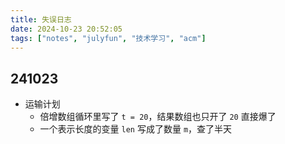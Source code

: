 ```yaml
---
title: 失误日志
date: 2024-10-23 20:52:05
tags: ["notes", "julyfun", "技术学习", "acm"]
---
```

## 241023

- 运输计划
    - 倍增数组循环里写了 `t = 20`，结果数组也只开了 `20` 直接爆了
    - 一个表示长度的变量 `len` 写成了数量 `m`，查了半天
